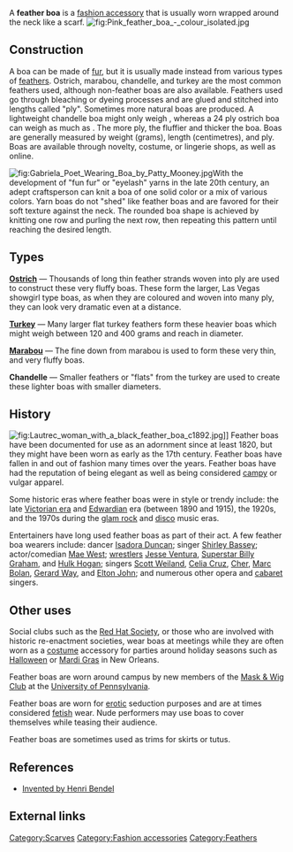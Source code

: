 A **feather boa** is a [fashion accessory](fashion_accessory "wikilink")
that is usually worn wrapped around the neck like a scarf.
![](Pink_feather_boa_-_colour_isolated.jpg "fig:Pink_feather_boa_-_colour_isolated.jpg")

## Construction

A boa can be made of [fur](fur "wikilink"), but it is usually made
instead from various types of [feathers](feathers "wikilink"). Ostrich,
marabou, chandelle, and turkey are the most common feathers used,
although non-feather boas are also available. Feathers used go through
bleaching or dyeing processes and are glued and stitched into lengths
called "ply". Sometimes more natural boas are produced. A lightweight
chandelle boa might only weigh , whereas a 24 ply ostrich boa can weigh
as much as . The more ply, the fluffier and thicker the boa. Boas are
generally measured by weight (grams), length (centimetres), and ply.
Boas are available through novelty, costume, or lingerie shops, as well
as online.

![](Gabriela_Poet_Wearing_Boa_by_Patty_Mooney.jpg "fig:Gabriela_Poet_Wearing_Boa_by_Patty_Mooney.jpg")With
the development of "fun fur" or "eyelash" yarns in the late 20th
century, an adept craftsperson can knit a boa of one solid color or a
mix of various colors. Yarn boas do not "shed" like feather boas and are
favored for their soft texture against the neck. The rounded boa shape
is achieved by knitting one row and purling the next row, then repeating
this pattern until reaching the desired length.

## Types

**[Ostrich](Ostrich "wikilink")** — Thousands of long thin feather
strands woven into ply are used to construct these very fluffy boas.
These form the larger, Las Vegas showgirl type boas, as when they are
coloured and woven into many ply, they can look very dramatic even at a
distance.

**[Turkey](Turkey_(bird) "wikilink")** — Many larger flat turkey
feathers form these heavier boas which might weigh between 120 and 400
grams and reach in diameter.

**[Marabou](Marabou_(fashion) "wikilink")** — The fine down from marabou
is used to form these very thin, and very fluffy boas.

**Chandelle** — Smaller feathers or "flats" from the turkey are used to
create these lighter boas with smaller diameters.

## History

![](Lautrec_woman_with_a_black_feather_boa_c1892.jpg "fig:Lautrec_woman_with_a_black_feather_boa_c1892.jpg")\]\]
Feather boas have been documented for use as an adornment since at least
1820, but they might have been worn as early as the 17th century.
Feather boas have fallen in and out of fashion many times over the
years. Feather boas have had the reputation of being elegant as well as
being considered [campy](campy "wikilink") or vulgar apparel.

Some historic eras where feather boas were in style or trendy include:
the late [Victorian era](Victorian_era "wikilink") and
[Edwardian](Edwardian "wikilink") era (between 1890 and 1915), the
1920s, and the 1970s during the [glam rock](glam_rock "wikilink") and
[disco](disco "wikilink") music eras.

Entertainers have long used feather boas as part of their act. A few
feather boa wearers include: dancer [Isadora
Duncan](Isadora_Duncan "wikilink"); singer [Shirley
Bassey](Shirley_Bassey "wikilink"); actor/comedian [Mae
West](Mae_West "wikilink");
[wrestlers](Professional_wrestling "wikilink") [Jesse
Ventura](Jesse_Ventura "wikilink"), [Superstar Billy
Graham](Superstar_Billy_Graham "wikilink"), and [Hulk
Hogan](Hulk_Hogan "wikilink"); singers [Scott
Weiland](Scott_Weiland "wikilink"), [Celia Cruz](Celia_Cruz "wikilink"),
[Cher](Cher "wikilink"), [Marc Bolan](Marc_Bolan "wikilink"), [Gerard
Way](Gerard_Way "wikilink"), and [Elton John](Elton_John "wikilink");
and numerous other opera and [cabaret](cabaret "wikilink") singers.

## Other uses

Social clubs such as the [Red Hat Society](Red_Hat_Society "wikilink"),
or those who are involved with historic re-enactment societies, wear
boas at meetings while they are often worn as a
[costume](costume "wikilink") accessory for parties around holiday
seasons such as [Halloween](Halloween "wikilink") or [Mardi
Gras](Mardi_Gras "wikilink") in New Orleans.

Feather boas are worn around campus by new members of the [Mask & Wig
Club](Mask_and_Wig "wikilink") at the [University of
Pennsylvania](University_of_Pennsylvania "wikilink").

Feather boas are worn for [erotic](erotic "wikilink") seduction purposes
and are at times considered [fetish](fetish_clothing "wikilink") wear.
Nude performers may use boas to cover themselves while teasing their
audience.

Feather boas are sometimes used as trims for skirts or tutus.

## References

-   [Invented by Henri
    Bendel](https://books.google.com/books?id=peMCAAAAMBAJ&pg=PA26&lpg=PA26&dq=the+battle+of+bendels&source=bl&ots=JzIKwMGZZ3&sig=wwRKBXmwPYZsh_1D_mX2t0HzHB4&hl=en&ei=pq9pS4zdOdCg8AaU_-XCBw&sa=X&oi=book_result&ct=result&resnum=1&ved=0CAcQ6AEwAA#v=onepage&q=the%20battle%20of%20bendels&f=false)

## External links

[Category:Scarves](Category:Scarves "wikilink") [Category:Fashion
accessories](Category:Fashion_accessories "wikilink")
[Category:Feathers](Category:Feathers "wikilink")